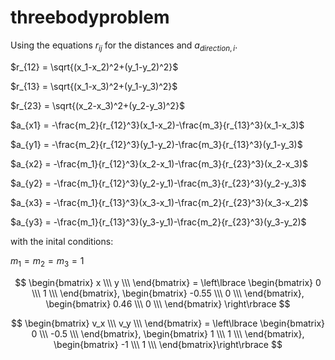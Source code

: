 # threebodyproblem
Using the equations $r_{ij}$ for the distances and $a_{direction, i}$.

$r_{12} = \sqrt{(x_1-x_2)^2+(y_1-y_2)^2}$

$r_{13} = \sqrt{(x_1-x_3)^2+(y_1-y_3)^2}$

$r_{23} = \sqrt{(x_2-x_3)^2+(y_2-y_3)^2}$

$a_{x1} = -\frac{m_2}{r_{12}^3}(x_1-x_2)-\frac{m_3}{r_{13}^3}(x_1-x_3)$

$a_{y1} = -\frac{m_2}{r_{12}^3}(y_1-y_2)-\frac{m_3}{r_{13}^3}(y_1-y_3)$

$a_{x2} = -\frac{m_1}{r_{12}^3}(x_2-x_1)-\frac{m_3}{r_{23}^3}(x_2-x_3)$

$a_{y2} = -\frac{m_1}{r_{12}^3}(y_2-y_1)-\frac{m_3}{r_{23}^3}(y_2-y_3)$

$a_{x3} = -\frac{m_1}{r_{13}^3}(x_3-x_1)-\frac{m_2}{r_{23}^3}(x_3-x_2)$

$a_{y3} = -\frac{m_1}{r_{13}^3}(y_3-y_1)-\frac{m_2}{r_{23}^3}(y_3-y_2)$

with the inital conditions:

$m_1=m_2=m_3=1$

$$
\begin{bmatrix}
    x \\\
    y \\\
\end{bmatrix} = \left\lbrace
\begin{bmatrix}
    0 \\\
    1 \\\
\end{bmatrix}, 
\begin{bmatrix}
    -0.55 \\\
    0 \\\
\end{bmatrix},
\begin{bmatrix}
    0.46 \\\
    0 \\\
\end{bmatrix} \right\rbrace
$$

$$
\begin{bmatrix}
    v_x \\\
    v_y \\\
\end{bmatrix} = \left\lbrace
\begin{bmatrix}
    0 \\\
    -0.5 \\\
\end{bmatrix},
\begin{bmatrix}
    1 \\\
    1 \\\
\end{bmatrix}, 
\begin{bmatrix}
    -1 \\\
    1 \\\
\end{bmatrix}\right\rbrace
$$